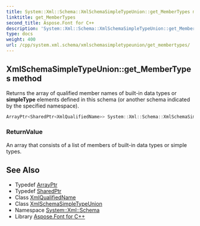 ```yaml
---
title: System::Xml::Schema::XmlSchemaSimpleTypeUnion::get_MemberTypes method
linktitle: get_MemberTypes
second_title: Aspose.Font for C++
description: 'System::Xml::Schema::XmlSchemaSimpleTypeUnion::get_MemberTypes method. Returns the array of qualified member names of built-in data types or simpleType elements defined in this schema (or another schema indicated by the specified namespace) in C++.'
type: docs
weight: 400
url: /cpp/system.xml.schema/xmlschemasimpletypeunion/get_membertypes/
---
```

## XmlSchemaSimpleTypeUnion::get_MemberTypes method


Returns the array of qualified member names of built-in data types or **simpleType** elements defined in this schema (or another schema indicated by the specified namespace).

```cpp
ArrayPtr<SharedPtr<XmlQualifiedName>> System::Xml::Schema::XmlSchemaSimpleTypeUnion::get_MemberTypes()
```


### ReturnValue

An array that consists of a list of members of built-in data types or simple types.

## See Also

* Typedef [ArrayPtr](../../../system/arrayptr/)
* Typedef [SharedPtr](../../../system/sharedptr/)
* Class [XmlQualifiedName](../../../system.xml/xmlqualifiedname/)
* Class [XmlSchemaSimpleTypeUnion](../)
* Namespace [System::Xml::Schema](../../)
* Library [Aspose.Font for C++](../../../)
